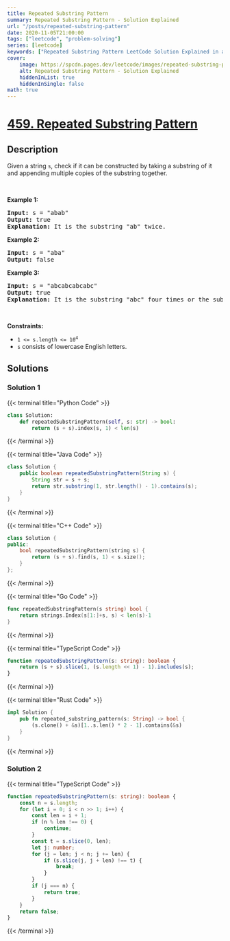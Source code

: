 ```yaml
---
title: Repeated Substring Pattern
summary: Repeated Substring Pattern - Solution Explained
url: "/posts/repeated-substring-pattern"
date: 2020-11-05T21:00:00
tags: ["leetcode", "problem-solving"]
series: [leetcode]
keywords: ["Repeated Substring Pattern LeetCode Solution Explained in all languages", "459", "leetcode question 459", "Repeated Substring Pattern", "LeetCode", "leetcode solution in Python3 C++ Java Go PHP Ruby Swift TypeScript Rust C# JavaScript C", "GeeksforGeeks", "InterviewBit", "Coding Ninjas", "HackerRank", "HackerEarth", "CodeChef", "TopCoder", "AlgoExpert", "freeCodeCamp", "Codeforces", "GitHub", "AtCoder", "Samir Paul"]
cover:
    image: https://spcdn.pages.dev/leetcode/images/repeated-substring-pattern.webp
    alt: Repeated Substring Pattern - Solution Explained
    hiddenInList: true
    hiddenInSingle: false
math: true
---
```



# [459. Repeated Substring Pattern](https://leetcode.com/problems/repeated-substring-pattern)


## Description

<p>Given a string <code>s</code>, check if it can be constructed by taking a substring of it and appending multiple copies of the substring together.</p>

<p>&nbsp;</p>
<p><strong class="example">Example 1:</strong></p>

<pre>
<strong>Input:</strong> s = &quot;abab&quot;
<strong>Output:</strong> true
<strong>Explanation:</strong> It is the substring &quot;ab&quot; twice.
</pre>

<p><strong class="example">Example 2:</strong></p>

<pre>
<strong>Input:</strong> s = &quot;aba&quot;
<strong>Output:</strong> false
</pre>

<p><strong class="example">Example 3:</strong></p>

<pre>
<strong>Input:</strong> s = &quot;abcabcabcabc&quot;
<strong>Output:</strong> true
<strong>Explanation:</strong> It is the substring &quot;abc&quot; four times or the substring &quot;abcabc&quot; twice.
</pre>

<p>&nbsp;</p>
<p><strong>Constraints:</strong></p>

<ul>
	<li><code>1 &lt;= s.length &lt;= 10<sup>4</sup></code></li>
	<li><code>s</code> consists of lowercase English letters.</li>
</ul>

## Solutions

### Solution 1

<!-- tabs:start -->

{{< terminal title="Python Code" >}}
```python
class Solution:
    def repeatedSubstringPattern(self, s: str) -> bool:
        return (s + s).index(s, 1) < len(s)
```
{{< /terminal >}}

{{< terminal title="Java Code" >}}
```java
class Solution {
    public boolean repeatedSubstringPattern(String s) {
        String str = s + s;
        return str.substring(1, str.length() - 1).contains(s);
    }
}
```
{{< /terminal >}}

{{< terminal title="C++ Code" >}}
```cpp
class Solution {
public:
    bool repeatedSubstringPattern(string s) {
        return (s + s).find(s, 1) < s.size();
    }
};
```
{{< /terminal >}}

{{< terminal title="Go Code" >}}
```go
func repeatedSubstringPattern(s string) bool {
	return strings.Index(s[1:]+s, s) < len(s)-1
}
```
{{< /terminal >}}

{{< terminal title="TypeScript Code" >}}
```ts
function repeatedSubstringPattern(s: string): boolean {
    return (s + s).slice(1, (s.length << 1) - 1).includes(s);
}
```
{{< /terminal >}}

{{< terminal title="Rust Code" >}}
```rust
impl Solution {
    pub fn repeated_substring_pattern(s: String) -> bool {
        (s.clone() + &s)[1..s.len() * 2 - 1].contains(&s)
    }
}
```
{{< /terminal >}}

<!-- tabs:end -->

### Solution 2

<!-- tabs:start -->

{{< terminal title="TypeScript Code" >}}
```ts
function repeatedSubstringPattern(s: string): boolean {
    const n = s.length;
    for (let i = 0; i < n >> 1; i++) {
        const len = i + 1;
        if (n % len !== 0) {
            continue;
        }
        const t = s.slice(0, len);
        let j: number;
        for (j = len; j < n; j += len) {
            if (s.slice(j, j + len) !== t) {
                break;
            }
        }
        if (j === n) {
            return true;
        }
    }
    return false;
}
```
{{< /terminal >}}

<!-- tabs:end -->

<!-- end -->
